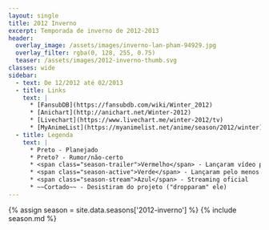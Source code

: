 ```yaml
---
layout: single
title: 2012 Inverno
excerpt: Temporada de inverno de 2012‑2013
header:
  overlay_image: /assets/images/inverno-lan-pham-94929.jpg
  overlay_filter: rgba(0, 128, 255, 0.75)
  teaser: /assets/images/2012-inverno-thumb.svg
classes: wide
sidebar:
  - text: De 12/2012 até 02/2013
  - title: Links
    text: |
      * [FansubDB](https://fansubdb.com/wiki/Winter_2012)
      * [Anichart](http://anichart.net/Winter-2012)
      * [Livechart](https://www.livechart.me/winter-2012/tv)
      * [MyAnimeList](https://myanimelist.net/anime/season/2012/winter)
  - title: Legenda
    text: |
      * Preto - Planejado
      * Preto? - Rumor/não-certo
      * <span class="season-trailer">Vermelho</span> - Lançaram vídeo promocional ou trailer
      * <span class="season-active">Verde</span> - Lançaram pelo menos um episódio
      * <span class="season-stream">Azul</span> - Streaming oficial
      * ~~Cortado~~ - Desistiram do projeto ("dropparam" ele)
---
```


<!-- Para editar a tabela abra o arquivo /data/seasons/2012-inverno.yml -->
{% assign season = site.data.seasons['2012-inverno'] %}
{% include season.md %}
